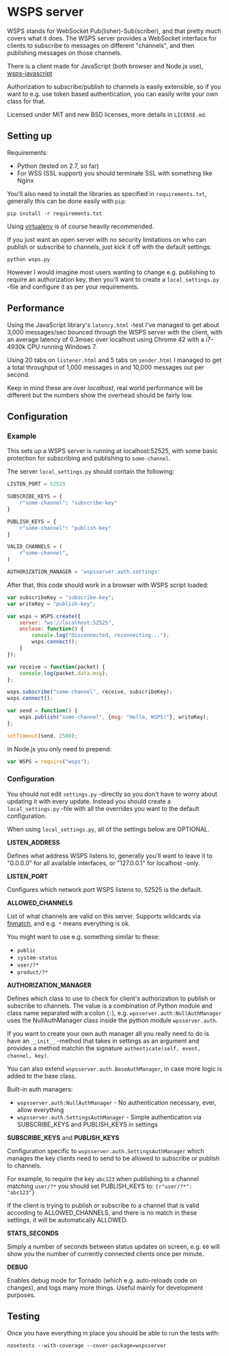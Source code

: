 # WSPS server

WSPS stands for WebSocket Pub(lisher)-Sub(scriber), and that pretty much covers what it does. The WSPS server provides a WebSocket interface for clients to subscribe to messages on different "channels", and then publishing messages on those channels.

There is a client made for JavaScript (both browser and Node.js use), [wsps-javascript](https://github.com/lietu/wsps-javascript)

Authorization to subscribe/publish to channels is easily extensible, so if you
want to e.g. use token based authentication, you can easily write your own 
class for that.

Licensed under MIT and new BSD licenses, more details in `LICENSE.md`.


## Setting up

Requirements:

 * Python (tested on 2.7, so far)
 * For WSS (SSL support) you should terminate SSL with something like Nginx

You'll also need to install the libraries as specified in `requirements.txt`, generally this can be done easily with `pip`:
```
pip install -r requirements.txt
```

Using [virtualenv](https://virtualenv.pypa.io/en/latest/) is of course heavily recommended.

If you just want an open server with no security limitations on who can publish or subscribe to channels, just kick it off with the default settings:
```
python wsps.py
```

However I would imagine most users wanting to change e.g. publishing to require an authorization key, then you'll want to create a `local_settings.py` -file and configure it as per your requirements.

## Performance

Using the JavaScript library's `latency.html` -test I've managed to get about 3,000 messages/sec bounced through the WSPS server with the client, with an average latency of 0.3msec over localhost using Chrome 42 with a i7-4930k CPU running Windows 7.

Using 20 tabs on `listener.html` and 5 tabs on `sender.html` I managed to get a total throughput of 1,000 messages in and 10,000 messages out per second.

Keep in mind these are over *localhost*, real world performance will be different but the numbers show the overhead should be fairly low.

## Configuration

### Example

This sets up a WSPS server is running at localhost:52525, with some basic protection for subscribing and publishing to `some-channel`.

The server `local_settings.py` should contain the following:

```python
LISTEN_PORT = 52525

SUBSCRIBE_KEYS = {
    r"some-channel": "subscribe-key"
}

PUBLISH_KEYS = {
    r"some-channel": "publish-key"
}

VALID_CHANNELS = (
    r"some-channel",
)

AUTHORIZATION_MANAGER = 'wspsserver.auth.settings'
```

After that, this code should work in a browser with WSPS script loaded:
```javascript
var subscribeKey = "subscribe-key";
var writeKey = "publish-key";

var wsps = WSPS.create({
    server: "ws://localhost:52525",
    onclose: function() {
        console.log("Disconnected, reconnecting...");
        wsps.connect();
    }
});

var receive = function(packet) {
    console.log(packet.data.msg);
};

wsps.subscribe("some-channel", receive, subscribeKey);
wsps.connect();

var send = function() {
    wsps.publish("some-channel", {msg: "Hello, WSPS!"}, writeKey);
};

setTimeout(send, 2500);
```

In Node.js you only need to prepend:
```javascript
var WSPS = require("wsps");
```


### Configuration

You should not edit `settings.py` -directly so you don't have to worry about
updating it with every update. Instead you should create a `local_settings.py`
-file with all the overrides you want to the default configuration.

When using `local_settings.py`, all of the settings below are OPTIONAL.


**LISTEN_ADDRESS**

Defines what address WSPS listens to, generally you'll want to leave it to
"0.0.0.0" for all available interfaces, or "127.0.0.1" for localhost -only.


**LISTEN_PORT**

Configures which network port WSPS listens to, 52525 is the default.


**ALLOWED_CHANNELS**

List of what channels are valid on this server. Supports wildcards via
[fnmatch](https://docs.python.org/2/library/fnmatch.html), and e.g. `*` means
everything is ok.

You might want to use e.g. something similar to these:

 * `public`
 * `system-status`
 * `user/?*`
 * `product/?*`


**AUTHORIZATION_MANAGER**

Defines which class to use to check for client's authorization to publish or
subscribe to channels. The value is a combination of Python module and class
name separated with a colon (`:`), e.g. `wpsserver.auth:NullAuthManager` uses
the NullAuthManager class inside the python module `wpsserver.auth`.

If you want to create your own auth manager all you really need to do is have
an `__init__` -method that takes in settings as an argument and provides a
method matchin the signature `authenticate(self, event, channel, key)`.
 
You can also extend `wspsserver.auth.BaseAuthManager`, in case more logic is
added to the base class.

Built-in auth managers:

 * `wspsserver.auth:NullAuthManager` - No authentication necessary, ever,
    allow everything
 * `wspsserver.auth.SettingsAuthManager` - Simple authentication via
    SUBSCRIBE_KEYS and PUBLISH_KEYS in settings
    

**SUBSCRIBE_KEYS** and **PUBLISH_KEYS**

Configuration specific to `wspsserver.auth.SettingsAuthManager` which manages
the key clients need to send to be allowed to subscribe or publish to channels.

For example, to require the key `abc123` when publishing to a channel matching
`user/?*` you should set PUBLISH_KEYS to: `{r"user/?*": "abc123"}` 

If the client is trying to publish or subscribe to a channel that is valid
according to ALLOWED_CHANNELS, and there is no match in these settings, it
will be automatically ALLOWED.


**STATS_SECONDS**

Simply a number of seconds between status updates on screen, e.g. `60` will
show you the number of currently connected clients once per minute.


**DEBUG**

Enables debug mode for Tornado (which e.g. auto-reloads code on changes), and
logs many more things. Useful mainly for development purposes.


## Testing

Once you have everything in place you should be able to run the tests with:
```
nosetests --with-coverage --cover-package=wspsserver
```
